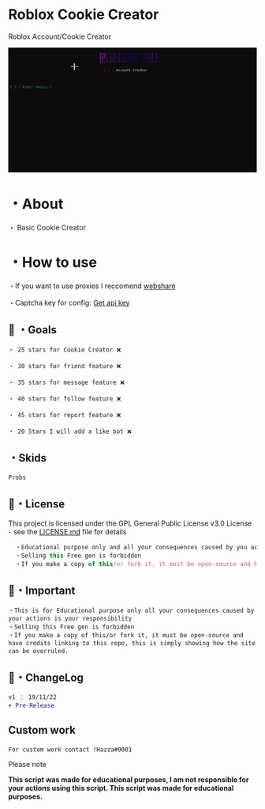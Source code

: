 # Roblox Cookie Creator
Roblox Account/Cookie Creator

![Screenshot](img.png)

# ・About

・ Basic Cookie Creator



# ・How to use
・If you want to use proxies I reccomend [webshare](https://www.webshare.io/?referral_code=27rjvonmaef4)

・Captcha key for config: [Get api key](https://dashboard.capsolver.com/passport/register?inviteCode=rwXDPRNK)

 ## 🥅 ・Goals
```
・ 25 stars for Cookie Creator ❌

・ 30 stars for friend feature ❌

・ 35 stars for message feature ❌

・ 40 stars for follow feature ❌

・ 45 stars for report feature ❌

・ 20 Stars I will add a like bot ❌
```

## ・Skids
```
Probs
```


## 📄・License

This project is licensed under the GPL General Public License v3.0 License - see the [LICENSE.md](./LICENSE) file for details
```js
  ・Educational purpose only and all your consequences caused by you actions is your responsibility
  ・Selling this Free gen is forbidden
  ・If you make a copy of this/or fork it, it must be open-source and have credits linking to this repo
```

## 📄・Important
```
・This is for Educational purpose only all your consequences caused by your actions is your responsibility 
・Selling this Free gen is forbidden 
・If you make a copy of this/or fork it, it must be open-source and have credits linking to this repo, this is simply showing how the site can be overruled.
```

## 💭・ChangeLog

```diff
v1 ⋮ 19/11/22
+ Pre-Release
```


## Custom work
```
For custom work contact !Hazza#0001
```


Please note

**This script was made for educational purposes, I am not responsible for your actions using this script. This script was made for educational purposes.**
